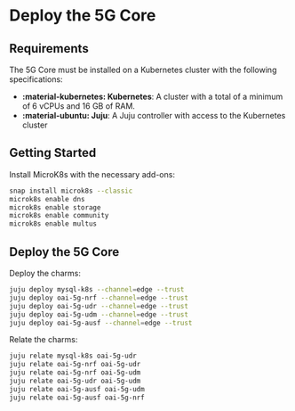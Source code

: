 # Deploy the 5G Core

## Requirements

The 5G Core must be installed on a Kubernetes cluster with the following specifications:

- **:material-kubernetes: Kubernetes**: A cluster with a total of a minimum of 6 vCPUs and 16 GB of RAM.
- **:material-ubuntu: Juju**: A Juju controller with access to the Kubernetes cluster

## Getting Started

Install MicroK8s with the necessary add-ons:

```bash
snap install microk8s --classic
microk8s enable dns
microk8s enable storage
microk8s enable community
microk8s enable multus
```

## Deploy the 5G Core

Deploy the charms:

```bash
juju deploy mysql-k8s --channel=edge --trust
juju deploy oai-5g-nrf --channel=edge --trust
juju deploy oai-5g-udr --channel=edge --trust
juju deploy oai-5g-udm --channel=edge --trust
juju deploy oai-5g-ausf --channel=edge --trust
```

Relate the charms:

```bash
juju relate mysql-k8s oai-5g-udr
juju relate oai-5g-nrf oai-5g-udr
juju relate oai-5g-nrf oai-5g-udm
juju relate oai-5g-udr oai-5g-udm
juju relate oai-5g-ausf oai-5g-udm
juju relate oai-5g-ausf oai-5g-nrf
```
